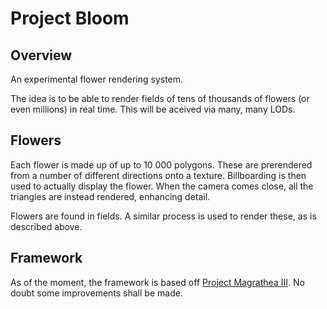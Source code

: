 Project Bloom
=============

Overview
--------

An experimental flower rendering system.

The idea is to be able to render fields of tens of thousands of flowers (or even millions) in real time.  This will be aceived via many, many LODs.

Flowers
-------

Each flower is made up of up to 10 000 polygons.  These are prerendered from a number of different directions onto a texture.  Billboarding is then used to actually display the flower.  When the camera comes close, all the triangles are instead rendered, enhancing detail.

Flowers are found in fields.  A similar process is used to render these, as is described above.

Framework
---------

As of the moment, the framework is based off [Project Magrathea III](https://github.com/rspencer01/Project-Magrathea-V3).  No doubt some improvements shall be made.